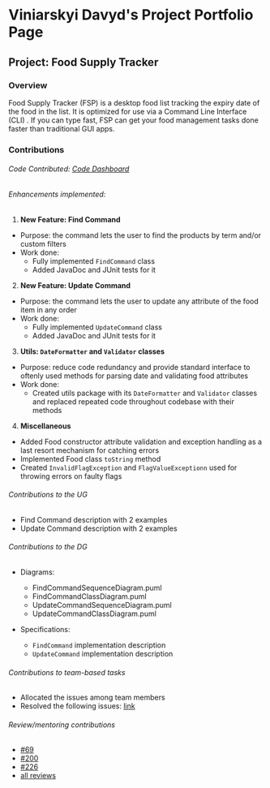 # Viniarskyi Davyd's Project Portfolio Page
## Project: Food Supply Tracker

### Overview
Food Supply Tracker (FSP) is a desktop food list tracking the expiry date of the food in the list.
It is optimized for use via a Command Line Interface (CLI) .
If you can type fast, FSP can get your food management tasks done faster than traditional GUI apps.

### Contributions
###### Code Contributed: [Code Dashboard](https://nus-cs2113-ay2223s2.github.io/tp-dashboard/?search=David&sort=groupTitle&sortWithin=title&timeframe=commit&mergegroup=&groupSelect=groupByRepos&breakdown=true&checkedFileTypes=docs~functional-code~test-code~other&since=2023-02-17&tabOpen=true&tabType=authorship&tabAuthor=DavidVin357&tabRepo=AY2223S2-CS2113-W13-3%2Ftp%5Bmaster%5D&authorshipIsMergeGroup=false&authorshipFileTypes=docs~functional-code~test-code&authorshipIsBinaryFileTypeChecked=false&authorshipIsIgnoredFilesChecked=false)

###### Enhancements implemented:
1. **New Feature: Find Command**
  - Purpose: the command lets the user to find the
    products by term and/or custom filters
  - Work done:
    - Fully implemented `FindCommand` class
    - Added JavaDoc and JUnit tests for it

2. **New Feature: Update Command**
  - Purpose: the command lets the user
    to update any attribute of the food item in
    any order
  - Work done:
    - Fully implemented `UpdateCommand` class
    - Added JavaDoc and JUnit tests for it

3. **Utils: `DateFormatter` and `Validator` classes**
  - Purpose: reduce code redundancy and provide standard interface
    to oftenly used methods for parsing date and validating food attributes
  - Work done:
    - Created utils package with its `DateFormatter` and `Validator` classes
      and replaced repeated code throughout codebase with their methods

4. **Miscellaneous**
  - Added Food constructor attribute validation and exception handling as a last resort mechanism
    for catching errors
  - Implemented Food class `toString` method
  - Created `InvalidFlagException` and `FlagValueExceptionn`
    used for throwing errors on faulty flags


###### Contributions to the UG
- Find Command description with 2 examples
- Update Command description with 2 examples

###### Contributions to the DG
- Diagrams:
  + FindCommandSequenceDiagram.puml
  + FindCommandClassDiagram.puml
  + UpdateCommandSequenceDiagram.puml
  + UpdateCommandClassDiagram.puml

- Specifications:
  + `FindCommand` implementation description
  + `UpdateCommand` implementation description

###### Contributions to team-based tasks
- Allocated the issues among team members
- Resolved the following issues: [link](https://github.com/AY2223S2-CS2113-W13-3/tp/issues?q=is%3Aissue+assignee%3ADavidVin357+is%3Aclosed)

###### Review/mentoring contributions
- [#69](https://github.com/AY2223S2-CS2113-W13-3/tp/pull/69)
- [#200](https://github.com/AY2223S2-CS2113-W13-3/tp/pull/200)
- [#226](https://github.com/AY2223S2-CS2113-W13-3/tp/pull/226)
- [all reviews](https://github.com/AY2223S2-CS2113-W13-3/tp/pulls?q=is%3Apr+is%3Aclosed+reviewed-by%3A%40me)
